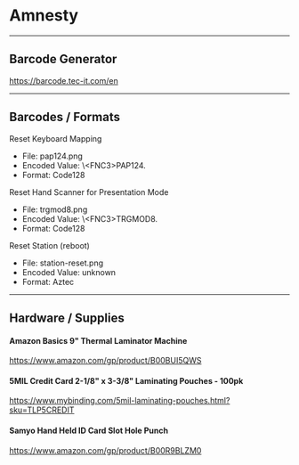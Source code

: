 # Amnesty
___

## Barcode Generator
<https://barcode.tec-it.com/en>

___

## Barcodes / Formats

Reset Keyboard Mapping
- File: pap124.png
- Encoded Value: \\&lt;FNC3&gt;PAP124.
- Format: Code128

Reset Hand Scanner for Presentation Mode
- File: trgmod8.png
- Encoded Value: \\&lt;FNC3&gt;TRGMOD8.
- Format: Code128

Reset Station (reboot)
- File: station-reset.png
- Encoded Value: unknown
- Format: Aztec
___

## Hardware / Supplies

#### Amazon Basics 9" Thermal Laminator Machine
<https://www.amazon.com/gp/product/B00BUI5QWS>

#### 5MIL Credit Card 2-1/8" x 3-3/8" Laminating Pouches - 100pk
<https://www.mybinding.com/5mil-laminating-pouches.html?sku=TLP5CREDIT>

#### Samyo Hand Held ID Card Slot Hole Punch
<https://www.amazon.com/gp/product/B00R9BLZM0>